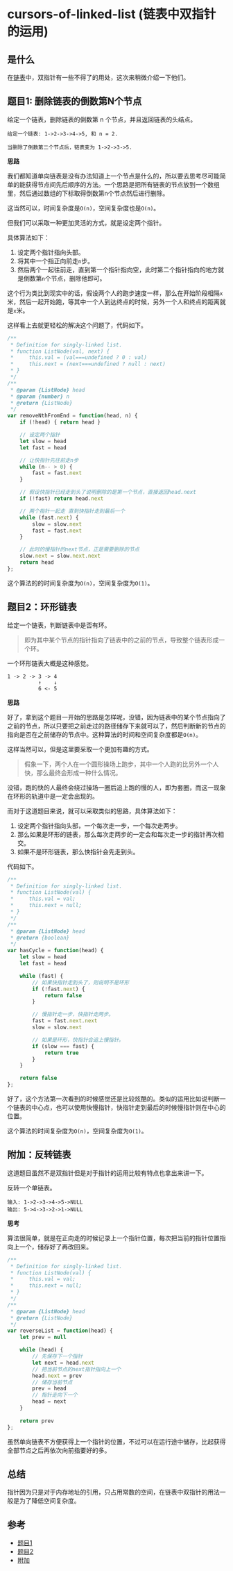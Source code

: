 # cursors-of-linked-list (链表中双指针的运用)

## 是什么

在[链表](https://leetcode-cn.com/tag/linked-list/)中，双指针有一些不得了的用处，这次来稍微介绍一下他们。

## 题目1: 删除链表的倒数第N个节点

给定一个链表，删除链表的倒数第 n 个节点，并且返回链表的头结点。

```
给定一个链表: 1->2->3->4->5, 和 n = 2.

当删除了倒数第二个节点后，链表变为 1->2->3->5.
```

**思路**

我们都知道单向链表是没有办法知道上一个节点是什么的，所以要去思考尽可能简单的能获得节点间先后顺序的方法。一个思路是把所有链表的节点放到一个数组里，然后通过数组的下标取得倒数第n个节点然后进行删除。

这当然可以，时间复杂度是`O(n)`，空间复杂度也是`O(n)`。

但我们可以采取一种更加灵活的方式，就是设定两个指针。

具体算法如下：

1. 设定两个指针指向头部。
2. 将其中一个指正向前走`n`步。
3. 然后两个一起往前走，直到第一个指针指向空，此时第二个指针指向的地方就是倒数第`n`个节点，删除他即可。

这个行为类比到现实中的话，假设两个人的跑步速度一样，那么在开始阶段相隔`x`米，然后一起开始跑，等其中一个人到达终点的时候，另外一个人和终点的距离就是`x`米。

这样看上去就更轻松的解决这个问题了，代码如下。

```js
/**
 * Definition for singly-linked list.
 * function ListNode(val, next) {
 *     this.val = (val===undefined ? 0 : val)
 *     this.next = (next===undefined ? null : next)
 * }
 */
/**
 * @param {ListNode} head
 * @param {number} n
 * @return {ListNode}
 */
var removeNthFromEnd = function(head, n) {
    if (!head) { return head }

    // 设定两个指针
    let slow = head
    let fast = head

    // 让快指针先往前走n步
    while (n-- > 0) {
        fast = fast.next
    }

    // 假设快指针已经走到头了说明删除的是第一个节点，直接返回head.next
    if (!fast) return head.next

    // 两个指针一起走 直到快指针走到最后一个
    while (fast.next) {
        slow = slow.next
        fast = fast.next
    }

    // 此时的慢指针的next节点，正是需要删除的节点
    slow.next = slow.next.next
    return head
};
```

这个算法的的时间复杂度为`O(n)`，空间复杂度为`O(1)`。

## 题目2：环形链表

给定一个链表，判断链表中是否有环。

> 即为其中某个节点的指针指向了链表中的之前的节点，导致整个链表形成一个环。

一个环形链表大概是这种感觉。

```
1 -> 2 -> 3 -> 4
          ↑    ↓
          6 <- 5
```

**思路**

好了，拿到这个题目一开始的思路是怎样呢，没错，因为链表中的某个节点指向了之前的节点，所以只要把之前走过的路径储存下来就可以了，然后判断新的节点的指向是否在之前储存的节点中。这种算法的时间和空间复杂度都是`O(n)`。

这样当然可以，但是这里要采取一个更加有趣的方式。

> 假象一下，两个人在一个圆形操场上跑步，其中一个人跑的比另外一个人快，那么最终会形成一种什么情况。

没错，跑的快的人最终会绕过操场一圈后追上跑的慢的人，即为套圈，而这一现象在环形的轨道中是一定会出现的。

而对于这道题目来说，就可以采取类似的思路，具体算法如下：

1. 设定两个指针指向头部，一个每次走一步，一个每次走两步。
2. 那么如果是环形的链表，那么每次走两步的一定会和每次走一步的指针再次相交。
3. 如果不是环形链表，那么快指针会先走到头。

代码如下。

```js
/**
 * Definition for singly-linked list.
 * function ListNode(val) {
 *     this.val = val;
 *     this.next = null;
 * }
 */
/**
 * @param {ListNode} head
 * @return {boolean}
 */
var hasCycle = function(head) {
    let slow = head
    let fast = head

    while (fast) {
        // 如果快指针走到头了，则说明不是环形
        if (!fast.next) {
            return false
        }

        // 慢指针走一步，快指针走两步。
        fast = fast.next.next
        slow = slow.next

        // 如果是环形，快指针会追上慢指针。
        if (slow === fast) {
            return true
        }
    }

    return false
};
```

好了，这个方法第一次看到的时候感觉还是比较炫酷的。类似的运用比如说判断一个链表的中心点，也可以使用快慢指针，快指针走到最后的时候慢指针则在中心的位置。

这个算法的时间复杂度为`O(n)`，空间复杂度为`O(1)`。

## 附加：反转链表

这道题目虽然不是双指针但是对于指针的运用比较有特点也拿出来讲一下。

反转一个单链表。

```
输入: 1->2->3->4->5->NULL
输出: 5->4->3->2->1->NULL
```

**思考**

算法很简单，就是在正向走的时候记录上一个指针位置，每次把当前的指针位置指向上一个，储存好了再改回来。

```js
/**
 * Definition for singly-linked list.
 * function ListNode(val) {
 *     this.val = val;
 *     this.next = null;
 * }
 */
/**
 * @param {ListNode} head
 * @return {ListNode}
 */
var reverseList = function(head) {
    let prev = null

    while (head) {
        // 先保存下一个指针
        let next = head.next
        // 把当前节点的next指针指向上一个
        head.next = prev
        // 储存当前节点
        prev = head
        // 指针走向下一个
        head = next
    }
    
    return prev
};
```

虽然单向链表不方便获得上一个指针的位置，不过可以在运行途中储存，比起获得全部节点之后再依次向前指要好的多。

## 总结

指针因为只是对于内存地址的引用，只占用常数的空间，在链表中双指针的用法一般是为了降低空间复杂度。

## 参考

- [题目1](https://leetcode-cn.com/problems/remove-nth-node-from-end-of-list/)
- [题目2](https://leetcode-cn.com/problems/linked-list-cycle/)
- [附加](https://leetcode-cn.com/problems/reverse-linked-list/)